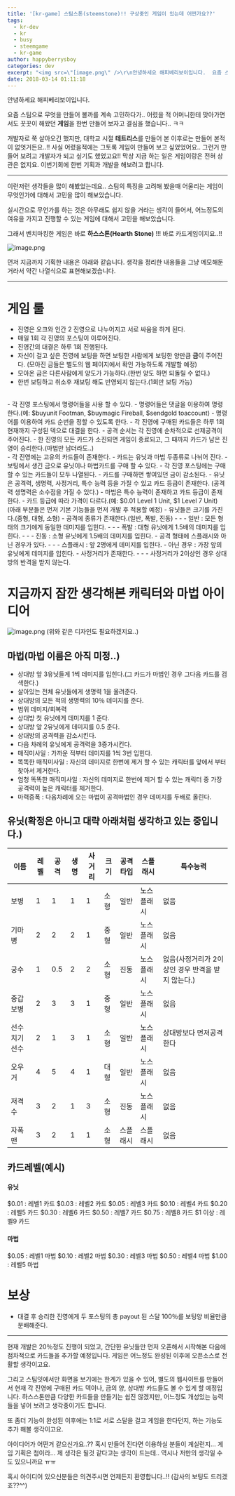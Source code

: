 ```yaml
---
title: '[kr-game] 스팀스톤(steemstone)!! 구상중인 게임이 있는데 어떤가요??'
tags:
  - kr-dev
  - kr
  - busy
  - steemgame
  - kr-game
author: happyberrysboy
categories: dev
excerpt: "<img src=\"[image.png\" />\r\n안녕하세요 해피베리보이입니다.  요즘 스팀으로 무엇을 만들어 볼까를 계속 고민하다가.. 어렸을 적 어머니한테 맞아가면서도 꿋꿋이 해왔던 **게임**을 한번 만들어 보자고 결심을 했습니다.. ㅋㅋ  개발자로 쭉 살아오긴 했지만, 대학교 시절 **테트리스**를 만들어 본 이후로는 만들어 본적이 없엇거든요..!! 사실 어렸을적에는 그토록 게임이 만들어 보고 싶었....."
date: 2018-03-14 01:11:18
---
```


안녕하세요 해피베리보이입니다.

요즘 스팀으로 무엇을 만들어 볼까를 계속 고민하다가..
어렸을 적 어머니한테 맞아가면서도 꿋꿋이 해왔던 **게임**을 한번 만들어 보자고 결심을 했습니다.. ㅋㅋ

개발자로 쭉 살아오긴 했지만, 대학교 시절 **테트리스**를 만들어 본 이후로는 만들어 본적이 없엇거든요..!!
사실 어렸을적에는 그토록 게임이 만들어 보고 싶었었어요.. 그런거 만들어 보려고 개발자가 되고 싶기도 했었고요!! 
막상 지금 하는 일은 게임이랑은 전혀 상관은 없지요. 이번기회에 한번 기획과 개발을 해보려고 합니다.

___

이런저런 생각들을 많이 해봤었는데요.. 
스팀의 특징을 고려해 봤을때 어울리는 게임이 무엇인가에 대해서 고민을 많이 해보았습니다.

실시간으로 무언가를 하는 것은 아무래도 쉽지 않을 거라는 생각이 들어서, 어느정도의 여유을 가지고 진행할 수 있는 게임에 대해서 고민을 해보았습니다.

그래서 벤치마킹한 게임은 바로 **하스스톤(Hearth Stone)** !!!
바로 카드게임이지요..!!

![image.png](https://res.cloudinary.com/hpiynhbhq/image/upload/v1520954072/poqjuesyp4ah3pfgmddg.png)

먼저 지금까지 기획한 내용은 아래와 같습니다.
생각을 정리한 내용들을 그냥 메모해둔거라서 약간 나열식으로 표현해보겠습니다.

___

# 게임 룰
- 진영은 오크와 인간 2 진영으로 나누어지고 서로 싸움을 하게 된다.
- 매일 1회 각 진영의 포스팅이 이루어진다.
- 진영간의 대결은 하루 1회 진행된다.
- 자신이 걸고 싶은 진영에 보팅을 하면 보팅한 사람에게 보팅한 양만큼 **금**이 주어진다.
(모아진 금들은 별도의 웹 페이지에서 확인 가능하도록 개발할 예정)
- 모아온 금은 다른사람에게 양도가 가능하다.(한번 양도 하면 되돌릴 수 없다.)
- 한번 보팅하고 취소후 재보팅 해도 반영되지 않는다.(1회만 보팅 가능)
<br>
- 각 진영 포스팅에서 명령어들을 사용 할 수 있다.
- 명령어들은 댓글을 이용하여 명령한다.(예: $buyunit Footman, $buymagic Fireball, $sendgold toaccount)
- 명령어를 이용하여 카드 순번을 정할 수 있도록 한다.
- 각 진영에 구매된 카드들은 하루 1회 현재까지 구성된 덱으로 대결을 한다.
- 공격 순서는 각 진영에 순차적으로 선제공격이 주어진다.
- 한 진영의 모든 카드가 소진되면 게임이 종료되고, 그 때까지 카드가 남은 진영이 승리한다.(마법만 남더라도..)
<br>
- 각 진영에는 고유의 카드들이 존재한다.
- 카드는 유닛과 마법 두종류로 나뉘어 진다.
- 보팅에서 생긴 금으로 유닛이나 마법카드를 구매 할 수 있다.
- 각 진영 포스팅에는 구매할 수 있는 카드들이 모두 나열된다.
- 카드를 구매하면 쌓여있던 금이 감소된다.
- 유닛은 공격력, 생명력, 사정거리, 특수 능력 등을 가질 수 있고 카드 등급이 존재한다.
(공격력 생명력은 소수점을 가질 수 있다.)
- 마법은 특수 능력이 존재하고 카드 등급이 존재한다.
- 카드 등급에 따라 가격이 다르다.(예: $0.01 Level 1 Unit, $1 Level 7 Unit)
<br>
(아래 부분들은 먼저 기본 기능들을 먼저 개발 후 적용할 예정)
- 유닛들은 크기를 가진다.(중형, 대형, 소형)
- 공격에 종류가 존재한다.(일반, 폭발, 진동)
- - - 일반 : 모든 형태의 크기에게 동일한 데미지를 입힌다.
- - -  폭발 : 대형 유닛에게 1.5배의 데미지를 입힌다.
- - - 진동 : 소형 유닛에게 1.5배의 데미지를 입힌다.
- 공격 형태에 스플래시와 아닌 경우가 있다.
- - - 스플래시 : 앞 2명에게 데미지를 입힌다.
 - 아닌 경우 : 가장 앞의 유닛에게 데미지를 입힌다.
- 사정거리가 존재한다.
- - - 사정거리가 2이상인 경우 상대방의 반격을 받지 않는다.

# 지금까지 잠깐 생각해본 캐릭터와 마법 아이디어

![image.png](https://res.cloudinary.com/hpiynhbhq/image/upload/v1520956975/w4prrhhwe33rnbhlem3i.png)
(위와 같은 디자인도 필요하겠지요..)

## 마법(마법 이름은 아직 미정..)
- 상대방 앞 3유닛들게 1씩 데미지를 입힌다.(그 카드가 마법인 경우 그다음 카드를 검색한다.)
- 살아있는 전체 유닛들에게 생명력 1을 올려준다.
- 상대방의 모든 적의 생명력의 10％ 데미지를 준다.
- 범위 데미지/회복력
- 상대방 첫 유닛에게 데미지를 1 준다.
- 상대방 앞 2유닛에게 데미지를 0.5 준다.
- 상대방의 공격력을 감소시킨다.
- 다음 차례의 유닛에게 공격력을 3증가시킨다.
- 매직미사일 : 가까운 적부터 데미지를 1씩 3번 입힌다.
- 똑똑한 매직미사일 : 자신의 데미지로 한번에 제거 할 수 있는 캐릭터를 앞에서 부터 찾아서 제거한다.
- 엄청 똑똑한 매직미사일 : 자신의 데미지로 한번에 제거 할 수 있는 캐릭터 중 가장 공격력이 높은 캐릭터를 제거한다.
- 마력증폭 : 다음차례에 오는 마법이 공격마법인 경우 데미지를 두배로 올린다.

## 유닛(확정은 아니고 대략 아래처럼 생각하고 있는 중입니다.)
이름|레벨|공격|생명|사거리|크기|공격타입 |스플래시 |특수능력
-----|-----|-----|-----|-----|-----|-----|-----|-----|
보병| 1|1| 1| 1| 소형| 일반| 노스플래시 |없음
기마병| 2|2 |2 |1 |중형 |일반 |노스플래시 |없음
궁수 |1|0.5 |2 |2 |소형 |진동 |노스플래시 |없음(사정거리가 2이상인 경우 반격을 받지 않는다.)
중갑보병|2|3 |3 |1 |중형 |일반 |노스플래시 |없음
선수치기선수 |2|1 |3 |1 |소형 |일반 |노스플래시 |상대방보다 먼저공격한다
오우거 |4|5 |4 |1 |대형 |일반 |노스플래시 |없음
저격수 |3|2 |1 |3 |소형 |진동 |노스플래시 |없음
자폭맨|3 |2 |1 |1 |소형 |스플래시 |스플래시 |없음

## 카드레벨(예시)
#### 유닛
$0.01 : 레벨1 카드
$0.03 : 레벨2 카드
$0.05 : 레벨3 카드
$0.10 : 레벨4 카드
$0.20 : 레벨5 카드
$0.30 : 레벨6 카드
$0.50 : 레벨7 카드
$0.75 : 레벨8 카드
$1 이상 : 레벨9 카드

#### 마법
$0.05 : 레벨1 마법
$0.10 : 레벨2 마법
$0.30 : 레벨3 마법
$0.50 : 레벨4 마법
$1.00 : 레벨5 마법

# 보상
- 대결  후 승리한 진영에게 두 포스팅의 총 payout 된 스달 100％를 보팅양 비율만큼 분배해준다.

___

현재 개발은 20％정도 진행이 되었고, 간단한 유닛들만 먼저 오픈해서 시작해본 다음에
점차적으로 카드들을 추가할 예정입니다. 게임은 어느정도 완성된 이후에 오픈소스로 전활할 생각이고요.

그리고 스팀잇에서만 화면을 보기에는 한계가 있을 수 있어, 별도의 웹사이트를 만들어서 현재 각 진영에 구매된 카드 덱이나, 금의 양, 상대방 카드들도 볼 수 있게 할 예정입니다.
하스스톤만큼 다양한 카드들을 만들기는 쉽진 않겠지만, 어느정도 개성있는 능력들을 넣어 보려고 생각중이기도 합니다.

또 좀더 기능이 완성된 이후에는 1:1로 서로 스달을 걸고 게임을 한다던지, 하는 기능도 추가 해볼 생각이고요.

아이디어가 어떤거 같으신가요..?? 
혹시 만들어 진다면 이용하실 분들이 계실런지... 
게임 기획은 첨이라... 제 생각은 될것 같다고는 생각이 드는데..
역시나 저만의 생각일 수도 있으니까요 ㅠㅠ

혹시 아이디어 있으신분들은 의견주시면 언제든지 환영합니다..!!
(감사의 보팅도 드리겠죠??^^)

